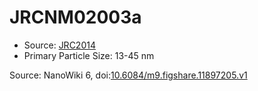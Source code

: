 <a name="material" />

# JRCNM02003a
<script type="application/ld+json">
  {
    "@context": "https://schema.org/",
    "@type": "ChemicalSubstance",
    "@id": "https://egonw.github.io/nanowiki/nanowiki392.html#material",
    "http://purl.org/dc/terms/conformsTo":
      {
        "@type": "CreativeWork",
        "@id": "https://bioschemas.org/profiles/ChemicalSubstance/0.4-RELEASE/"
      },
    "identfier": "392",
    "name": "JRCNM02003a",
    "url": "https://egonw.github.io/nanowiki/nanowiki392.html#material",
    "sameAs": "http://127.0.0.1/mediawiki/index.php/Special:URIResolver/JRCNM02003a"
  }
</script>


* Source: [JRC2014](articleJRC2014.md)
* Primary Particle Size: 13-45 nm


Source: NanoWiki 6, doi:[10.6084/m9.figshare.11897205.v1](https://doi.org/10.6084/m9.figshare.11897205.v1)
